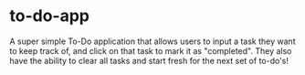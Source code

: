 # to-do-app
A super simple To-Do application that allows users to input a task they want to keep track of, and click on that task to mark it as "completed". They also have the ability to clear all tasks and start fresh for the next set of to-do's!
